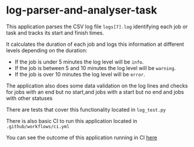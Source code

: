 # log-parser-and-analyser-task

This application parses the CSV log file `logs[7].log` identifying each job or task and tracks its start and finish times.

It calculates the duration of each job and logs this information at different levels depending on the duration:
- If the job is under 5 minutes the log level will be `info`.
- If the job is between 5 and 10 minutes the log level will be `warning`.
- If the job is over 10 minutes the log level will be `error`.

The application also does some data validation on the log lines and checks for jobs with an end but no start,and jobs with a start but no end and jobs with other statuses

There are tests that cover this functionality located in `log_test.py`

There is also basic CI to run this application located in `.github/workflows/ci.yml`

You can see the outcome of this application running in CI [here](https://github.com/TBretherton/log-parser-and-analyser-task/actions)
